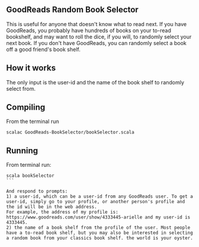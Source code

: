 ## GoodReads Random Book Selector
This is useful for anyone that doesn't know what to read next. If you have GoodReads, you probably have hundreds of books on your to-read bookshelf, and may want to roll the dice, if you will, to randomly select your next book. If you don't have GoodReads, you can randomly select a book off a good friend's book shelf.

## How it works
The only input is the user-id and the name of the book shelf to randomly select from.

## Compiling
From the terminal run
``` 
scalac GoodReads-BookSelector/bookSelector.scala
```

## Running
From terminal run:
```` 
scala bookSelector 
``` 

And respond to prompts:
1) a user-id, which can be a user-id from any GoodReads user. To get a user-id, simply go to your profile, or another person's profile and the id will be in the web address. 
For example, the address of my profile is: https://www.goodreads.com/user/show/4333445-arielle and my user-id is 4333445.
2) the name of a book shelf from the profile of the user. Most people have a to-read book shelf, but you may also be interested in selecting a random book from your classics book shelf. the world is your oyster.